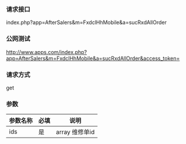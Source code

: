 ### **请求接口**
index.php?app=AfterSalers&m=FxdclHhMobile&a=sucRxdAllOrder


### **公网测试**
http://www.apps.com/index.php?app=AfterSalers&m=FxdclHhMobile&a=sucRxdAllOrder&access_token=

### **请求方式**
get


### **参数**
| 参数名称  |必填|     说明      |
|------|-----|------|
|ids|是|array 维修单id|